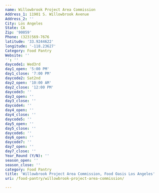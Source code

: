 ```yaml
---
name: Willowbrook Project Area Commission
Address_1: 11901 S. Willowbrook Avenue
Address_2: ''
City: Los Angeles
State: CA
Zip: '90059'
Phone: (323)569-7676
latitude: '33.9244622'
longitude: '-118.23627'
Category: Food Pantry
Website: ''
'': ''
daycode1: Wed3rd
day1_open: '5:00 PM'
day1_close: '7:00 PM'
daycode2: Sat2nd
day2_open: '10:00 AM'
day2_close: '12:00 PM'
daycode3: ''
day3_open: ''
day3_close: ''
daycode4: ''
day4_open: ''
day4_close: ''
daycode5: ''
day5_open: ''
day5_close: ''
daycode6: ''
day6_open: ''
daycode7: ''
day7_open: ''
day7_close: ''
Year_Round (Y/N): ''
season_open: ''
season_close: ''
category: Food Pantry
title: 'Willowbrook Project Area Commission, Food Oasis Los Angeles'
uri: /food-pantry/willowbrook-project-area-commission/

---
```


